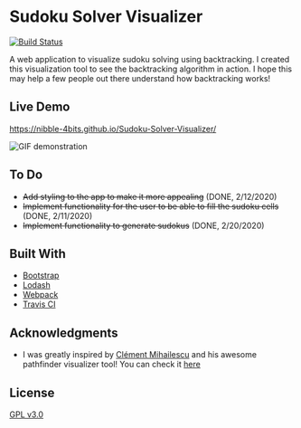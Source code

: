 # Sudoku Solver Visualizer
[![Build Status](https://travis-ci.org/nibble-4bits/Sudoku-Solver-Visualizer.svg?branch=master)](https://travis-ci.org/nibble-4bits/Sudoku-Solver-Visualizer)

A web application to visualize sudoku solving using backtracking. I created this visualization tool to see the backtracking algorithm in action. I hope this may help a few people out there understand how backtracking works!

## Live Demo
https://nibble-4bits.github.io/Sudoku-Solver-Visualizer/

![GIF demonstration](demo.gif)

## To Do
* ~~Add styling to the app to make it more appealing~~ (DONE, 2/12/2020)
* ~~Implement functionality for the user to be able to fill the sudoku cells~~ (DONE, 2/11/2020)
* ~~Implement functionality to generate sudokus~~ (DONE, 2/20/2020)

## Built With
* [Bootstrap](https://getbootstrap.com/)
* [Lodash](https://lodash.com/)
* [Webpack](https://webpack.js.org/)
* [Travis CI](https://travis-ci.org/)

## Acknowledgments
* I was greatly inspired by [Clément Mihailescu](https://www.youtube.com/channel/UCaO6VoaYJv4kS-TQO_M-N_g) and his awesome pathfinder visualizer tool! You can check it [here](https://github.com/clementmihailescu/Pathfinding-Visualizer)

## License
[GPL v3.0](https://choosealicense.com/licenses/gpl-3.0/)
